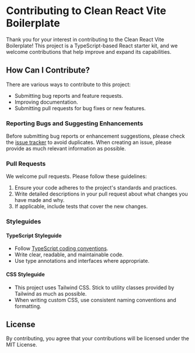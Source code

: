 # Contributing to Clean React Vite Boilerplate

Thank you for your interest in contributing to the Clean React Vite Boilerplate! This project is a TypeScript-based React starter kit, and we welcome contributions that help improve and expand its capabilities.

## How Can I Contribute?

There are various ways to contribute to this project:

- Submitting bug reports and feature requests.
- Improving documentation.
- Submitting pull requests for bug fixes or new features.

### Reporting Bugs and Suggesting Enhancements

Before submitting bug reports or enhancement suggestions, please check the [issue tracker](https://github.com/b3hniya/clean-react-vite-boilerplate/issues) to avoid duplicates. When creating an issue, please provide as much relevant information as possible.

### Pull Requests

We welcome pull requests. Please follow these guidelines:

1. Ensure your code adheres to the project's standards and practices.
2. Write detailed descriptions in your pull request about what changes you have made and why.
3. If applicable, include tests that cover the new changes.

### Styleguides

#### TypeScript Styleguide

- Follow [TypeScript coding conventions](https://www.typescriptlang.org/docs/handbook/declaration-files/do-s-and-don-ts.html).
- Write clear, readable, and maintainable code.
- Use type annotations and interfaces where appropriate.

#### CSS Styleguide

- This project uses Tailwind CSS. Stick to utility classes provided by Tailwind as much as possible.
- When writing custom CSS, use consistent naming conventions and formatting.

## License

By contributing, you agree that your contributions will be licensed under the MIT License.
